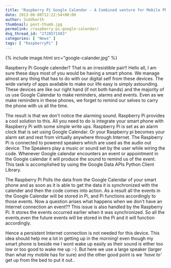 ```yaml
---
title: "Raspberry Pi Google Calendar - A Combined venture for Mobile Phones"
date: 2013-06-08T12:22:54+00:00
author: Siddharth
thumbnail: post-thumb.jpg
permalink: /raspberry-pi-google-calendar/
dsq_thread_id: "2728571503"
categories: [ "News" ]
tags: [ "RaspberryPi" ]
---
```


{% include image.html src="google-calander.jpg" %}

Raspberry Pi Google calender? That is an irresistible pair!! Hello all, I am sure these days most of you would be having a smart phone. We manage almost any thing that has to do with our digital self from these devices. The wide variety of apps available to make our life easy is simply astounding. These devices are like our right hand (if not both hands) and the majority of us use Google Calendar to make reminders, alarms and events. Even as we make reminders in these phones, we forget to remind our selves to carry the phone with us all the time. 

The result is that we  don't notice the alarming sound. Raspberry Pi provides a cool solution to this. All you need to do is integrate your smart phone with Raspberry Pi with some simple write ups. Raspberry Pi is set as an alarm clock that is set using Google Calendar. Or your Raspberry pi becomes your alarm set and rest from virtually anywhere through Internet. The Raspberry Pi is connected to powered speakers which are used as the audio out device. The Speakers play a music or sound set by the user while wiring the code. Whenever Google calendar encounters an event or appointment in the Google calendar it will produce the sound to remind us of the event. This task is accomplished by using the Google Data APIs Python Client Library. 

The Raspberry Pi Polls the data from the Google Calendar of your smart phone and as soon as it is able to get the data it is synchronized with the calender and then the code comes into action. As a result all the events in the Google Calendar will be stored in Pi, and Pi functions accordingly to those events. Now a question arises what happens when we don't have an Internet connection an event?? This issue is also handled by the Raspberry Pi. It stores the events occurred earlier when it was synchronized. So all the events,even the future events will be stored in the Pi and it will function accordingly. 

Hence a persistent Internet connection is not needed for this device. This idea should help me a lot in getting up in the morning! even though my smart phone is beside me I wont wake up easily as their sound is either too low or too good to wake me up :-). But here we use a large speaker (larger than what my mobile has for sure) and the other good point is we _'have to'_ get up from the bed to put it out..
